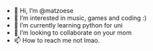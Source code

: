 - 👋 Hi, I’m @matzoese
- 👀 I’m interested in music, games and coding :)
- 🌱 I’m currently learning python for uni
- 💞️ I’m looking to collaborate on your mom
- 📫 How to reach me not lmao.

<!---
matzoese/matzoese is a ✨ special ✨ repository because its `README.md` (this file) appears on your GitHub profile.
You can click the Preview link to take a look at your changes.
--->
